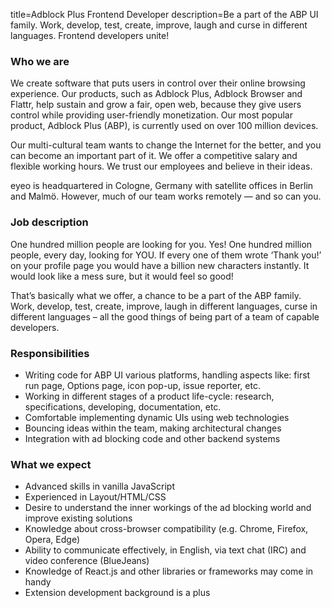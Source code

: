 title=Adblock Plus Frontend Developer
description=Be a part of the ABP UI family. Work, develop, test, create, improve, laugh and curse in different languages. Frontend developers unite!

<? include jobs/header ?>

### Who we are

We create software that puts users in control over their online browsing experience. Our products, such as Adblock Plus, Adblock Browser and Flattr, help sustain and grow a fair, open web, because they give users control while providing user-friendly monetization. Our most popular product, Adblock Plus (ABP), is currently used on over 100 million devices.

Our multi-cultural team wants to change the Internet for the better, and you can become an important part of it. We offer a competitive salary and flexible working hours. We trust our employees and believe in their ideas. 

eyeo is headquartered in Cologne, Germany with satellite offices in Berlin and Malmö. However, much of our team works remotely — and so can you. 

### Job description

One hundred million people are looking for you. Yes! One hundred million people, every day, looking for YOU. If every one of them wrote ‘Thank you!’ on your profile page you would have a billion new characters instantly. It would look like a mess sure, but it would feel so good! 

That’s basically what we offer, a chance to be a part of the ABP family. Work, develop, test, create, improve, laugh in different languages, curse in different languages – all the good things of being part of a team of capable developers.

### Responsibilities

- Writing code for ABP UI various platforms, handling aspects like: first run page, Options page, icon pop-up, issue reporter, etc.
- Working in different stages of a product life-cycle: research, specifications, developing, documentation, etc.
- Comfortable implementing dynamic UIs using web technologies
- Bouncing ideas within the team, making architectural changes
- Integration with ad blocking code and other backend systems

### What we expect

- Advanced skills in vanilla JavaScript
- Experienced in Layout/HTML/CSS
- Desire to understand the inner workings of the ad blocking world and improve existing solutions
- Knowledge about cross-browser compatibility (e.g. Chrome, Firefox, Opera, Edge)
- Ability to communicate effectively, in English, via text chat (IRC) and video conference (BlueJeans)
- Knowledge of React.js and other libraries or frameworks may come in handy
- Extension development background is a plus

<? include jobs/footer ?>
